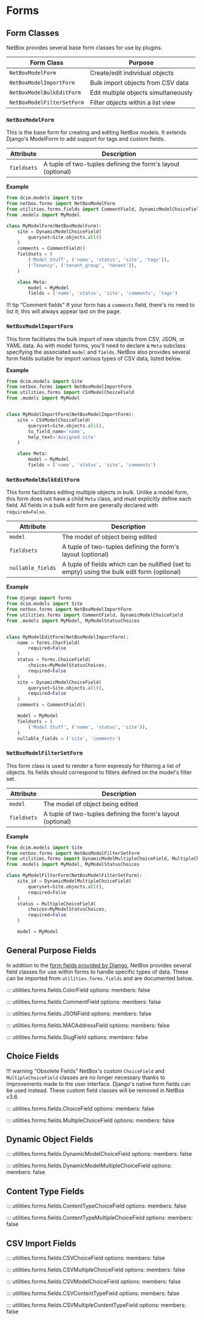 # Forms

## Form Classes

NetBox provides several base form classes for use by plugins.

| Form Class                 | Purpose                              |
|----------------------------|--------------------------------------|
| `NetBoxModelForm`          | Create/edit individual objects       |
| `NetBoxModelImportForm`    | Bulk import objects from CSV data    |
| `NetBoxModelBulkEditForm`  | Edit multiple objects simultaneously |
| `NetBoxModelFilterSetForm` | Filter objects within a list view   |

### `NetBoxModelForm`

This is the base form for creating and editing NetBox models. It extends Django's ModelForm to add support for tags and custom fields.

| Attribute   | Description                                                 |
|-------------|-------------------------------------------------------------|
| `fieldsets` | A tuple of two-tuples defining the form's layout (optional) |

**Example**

```python
from dcim.models import Site
from netbox.forms import NetBoxModelForm
from utilities.forms.fields import CommentField, DynamicModelChoiceField
from .models import MyModel

class MyModelForm(NetBoxModelForm):
    site = DynamicModelChoiceField(
        queryset=Site.objects.all()
    )
    comments = CommentField()
    fieldsets = (
        ('Model Stuff', ('name', 'status', 'site', 'tags')),
        ('Tenancy', ('tenant_group', 'tenant')),
    )

    class Meta:
        model = MyModel
        fields = ('name', 'status', 'site', 'comments', 'tags')
```

!!! tip "Comment fields"
    If your form has a `comments` field, there's no need to list it; this will always appear last on the page.

### `NetBoxModelImportForm`

This form facilitates the bulk import of new objects from CSV, JSON, or YAML data. As with model forms, you'll need to declare a `Meta` subclass specifying the associated `model` and `fields`. NetBox also provides several form fields suitable for import various types of CSV data, listed below.

**Example**

```python
from dcim.models import Site
from netbox.forms import NetBoxModelImportForm
from utilities.forms import CSVModelChoiceField
from .models import MyModel


class MyModelImportForm(NetBoxModelImportForm):
    site = CSVModelChoiceField(
        queryset=Site.objects.all(),
        to_field_name='name',
        help_text='Assigned site'
    )

    class Meta:
        model = MyModel
        fields = ('name', 'status', 'site', 'comments')
```

### `NetBoxModelBulkEditForm`

This form facilitates editing multiple objects in bulk. Unlike a model form, this form does not have a child `Meta` class, and must explicitly define each field. All fields in a bulk edit form are generally declared with `required=False`.

| Attribute         | Description                                                                                 |
|-------------------|---------------------------------------------------------------------------------------------|
| `model`           | The model of object being edited                                                            |
| `fieldsets`       | A tuple of two-tuples defining the form's layout (optional)                                 |
| `nullable_fields` | A tuple of fields which can be nullified (set to empty) using the bulk edit form (optional) |

**Example**

```python
from django import forms
from dcim.models import Site
from netbox.forms import NetBoxModelImportForm
from utilities.forms import CommentField, DynamicModelChoiceField
from .models import MyModel, MyModelStatusChoices


class MyModelEditForm(NetBoxModelImportForm):
    name = forms.CharField(
        required=False
    )
    status = forms.ChoiceField(
        choices=MyModelStatusChoices,
        required=False
    )
    site = DynamicModelChoiceField(
        queryset=Site.objects.all(),
        required=False
    )
    comments = CommentField()

    model = MyModel
    fieldsets = (
        ('Model Stuff', ('name', 'status', 'site')),
    )
    nullable_fields = ('site', 'comments')
```

### `NetBoxModelFilterSetForm`

This form class is used to render a form expressly for filtering a list of objects. Its fields should correspond to filters defined on the model's filter set.

| Attribute         | Description                                                 |
|-------------------|-------------------------------------------------------------|
| `model`           | The model of object being edited                            |
| `fieldsets`       | A tuple of two-tuples defining the form's layout (optional) |

**Example**

```python
from dcim.models import Site
from netbox.forms import NetBoxModelFilterSetForm
from utilities.forms import DynamicModelMultipleChoiceField, MultipleChoiceField
from .models import MyModel, MyModelStatusChoices

class MyModelFilterForm(NetBoxModelFilterSetForm):
    site_id = DynamicModelMultipleChoiceField(
        queryset=Site.objects.all(),
        required=False
    )
    status = MultipleChoiceField(
        choices=MyModelStatusChoices,
        required=False
    )

    model = MyModel
```

## General Purpose Fields

In addition to the [form fields provided by Django](https://docs.djangoproject.com/en/stable/ref/forms/fields/), NetBox provides several field classes for use within forms to handle specific types of data. These can be imported from `utilities.forms.fields` and are documented below.

::: utilities.forms.fields.ColorField
    options:
      members: false

::: utilities.forms.fields.CommentField
    options:
      members: false

::: utilities.forms.fields.JSONField
    options:
      members: false

::: utilities.forms.fields.MACAddressField
    options:
      members: false

::: utilities.forms.fields.SlugField
    options:
      members: false

## Choice Fields

!!! warning "Obsolete Fields"
    NetBox's custom `ChoiceField` and `MultipleChoiceField` classes are no longer necessary thanks to improvements made to the user interface. Django's native form fields can be used instead. These custom field classes will be removed in NetBox v3.6.

::: utilities.forms.fields.ChoiceField
    options:
      members: false

::: utilities.forms.fields.MultipleChoiceField
    options:
      members: false

## Dynamic Object Fields

::: utilities.forms.fields.DynamicModelChoiceField
    options:
      members: false

::: utilities.forms.fields.DynamicModelMultipleChoiceField
    options:
      members: false

## Content Type Fields

::: utilities.forms.fields.ContentTypeChoiceField
    options:
      members: false

::: utilities.forms.fields.ContentTypeMultipleChoiceField
    options:
      members: false

## CSV Import Fields

::: utilities.forms.fields.CSVChoiceField
    options:
      members: false

::: utilities.forms.fields.CSVMultipleChoiceField
    options:
      members: false

::: utilities.forms.fields.CSVModelChoiceField
    options:
      members: false

::: utilities.forms.fields.CSVContentTypeField
    options:
      members: false

::: utilities.forms.fields.CSVMultipleContentTypeField
    options:
      members: false
